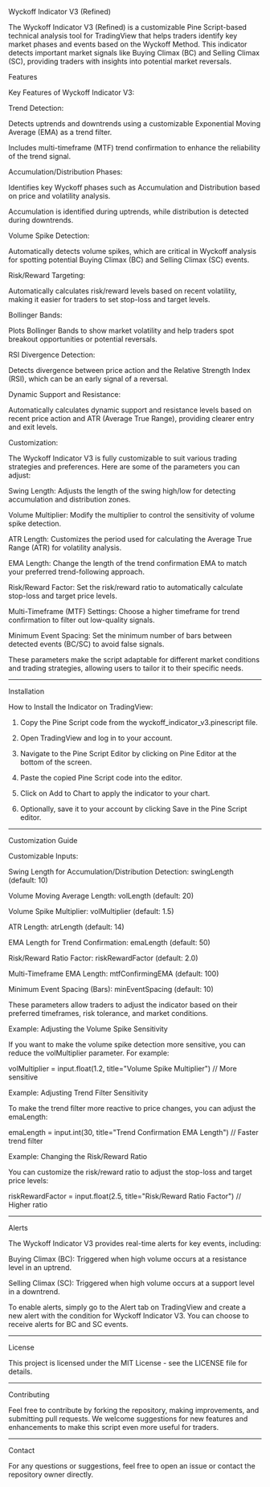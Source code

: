 

Wyckoff Indicator V3 (Refined)

The Wyckoff Indicator V3 (Refined) is a customizable Pine Script-based technical analysis tool for TradingView that helps traders identify key market phases and events based on the Wyckoff Method. This indicator detects important market signals like Buying Climax (BC) and Selling Climax (SC), providing traders with insights into potential market reversals.

Features

Key Features of Wyckoff Indicator V3:

Trend Detection:

Detects uptrends and downtrends using a customizable Exponential Moving Average (EMA) as a trend filter.

Includes multi-timeframe (MTF) trend confirmation to enhance the reliability of the trend signal.


Accumulation/Distribution Phases:

Identifies key Wyckoff phases such as Accumulation and Distribution based on price and volatility analysis.

Accumulation is identified during uptrends, while distribution is detected during downtrends.


Volume Spike Detection:

Automatically detects volume spikes, which are critical in Wyckoff analysis for spotting potential Buying Climax (BC) and Selling Climax (SC) events.


Risk/Reward Targeting:

Automatically calculates risk/reward levels based on recent volatility, making it easier for traders to set stop-loss and target levels.


Bollinger Bands:

Plots Bollinger Bands to show market volatility and help traders spot breakout opportunities or potential reversals.


RSI Divergence Detection:

Detects divergence between price action and the Relative Strength Index (RSI), which can be an early signal of a reversal.


Dynamic Support and Resistance:

Automatically calculates dynamic support and resistance levels based on recent price action and ATR (Average True Range), providing clearer entry and exit levels.



Customization:

The Wyckoff Indicator V3 is fully customizable to suit various trading strategies and preferences. Here are some of the parameters you can adjust:

Swing Length: Adjusts the length of the swing high/low for detecting accumulation and distribution zones.

Volume Multiplier: Modify the multiplier to control the sensitivity of volume spike detection.

ATR Length: Customizes the period used for calculating the Average True Range (ATR) for volatility analysis.

EMA Length: Change the length of the trend confirmation EMA to match your preferred trend-following approach.

Risk/Reward Factor: Set the risk/reward ratio to automatically calculate stop-loss and target price levels.

Multi-Timeframe (MTF) Settings: Choose a higher timeframe for trend confirmation to filter out low-quality signals.

Minimum Event Spacing: Set the minimum number of bars between detected events (BC/SC) to avoid false signals.


These parameters make the script adaptable for different market conditions and trading strategies, allowing users to tailor it to their specific needs.


---

Installation

How to Install the Indicator on TradingView:

1. Copy the Pine Script code from the wyckoff_indicator_v3.pinescript file.


2. Open TradingView and log in to your account.


3. Navigate to the Pine Script Editor by clicking on Pine Editor at the bottom of the screen.


4. Paste the copied Pine Script code into the editor.


5. Click on Add to Chart to apply the indicator to your chart.


6. Optionally, save it to your account by clicking Save in the Pine Script editor.




---

Customization Guide

Customizable Inputs:

Swing Length for Accumulation/Distribution Detection: swingLength (default: 10)

Volume Moving Average Length: volLength (default: 20)

Volume Spike Multiplier: volMultiplier (default: 1.5)

ATR Length: atrLength (default: 14)

EMA Length for Trend Confirmation: emaLength (default: 50)

Risk/Reward Ratio Factor: riskRewardFactor (default: 2.0)

Multi-Timeframe EMA Length: mtfConfirmingEMA (default: 100)

Minimum Event Spacing (Bars): minEventSpacing (default: 10)


These parameters allow traders to adjust the indicator based on their preferred timeframes, risk tolerance, and market conditions.

Example: Adjusting the Volume Spike Sensitivity

If you want to make the volume spike detection more sensitive, you can reduce the volMultiplier parameter. For example:

volMultiplier = input.float(1.2, title="Volume Spike Multiplier") // More sensitive

Example: Adjusting Trend Filter Sensitivity

To make the trend filter more reactive to price changes, you can adjust the emaLength:

emaLength = input.int(30, title="Trend Confirmation EMA Length") // Faster trend filter

Example: Changing the Risk/Reward Ratio

You can customize the risk/reward ratio to adjust the stop-loss and target price levels:

riskRewardFactor = input.float(2.5, title="Risk/Reward Ratio Factor") // Higher ratio


---

Alerts

The Wyckoff Indicator V3 provides real-time alerts for key events, including:

Buying Climax (BC): Triggered when high volume occurs at a resistance level in an uptrend.

Selling Climax (SC): Triggered when high volume occurs at a support level in a downtrend.


To enable alerts, simply go to the Alert tab on TradingView and create a new alert with the condition for Wyckoff Indicator V3. You can choose to receive alerts for BC and SC events.

---

License

This project is licensed under the MIT License - see the LICENSE file for details.


---

Contributing

Feel free to contribute by forking the repository, making improvements, and submitting pull requests. We welcome suggestions for new features and enhancements to make this script even more useful for traders.


---

Contact

For any questions or suggestions, feel free to open an issue or contact the repository owner directly.




